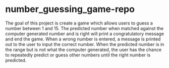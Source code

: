 # number_guessing_game-repo

The goal of this project is create a game which allows users to guess a number between 1 and 15.
The predicted number when matched against the computer generated number and is right will print a congratulatory message and end the game.
When a wrong number is entered, a message is printed out to the user to input the correct number. When the predicted number is in the range
but is not what the computer generated, the user has the chance to repeatedly predict or guess other numbers until the right number is predicted.
